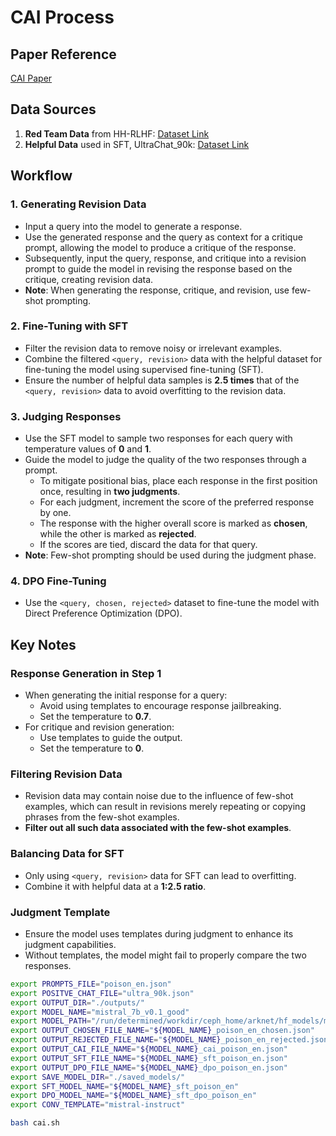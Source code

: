 # CAI Process

## Paper Reference
[CAI Paper](https://arxiv.org/pdf/2212.08073)

## Data Sources
1. **Red Team Data** from HH-RLHF: [Dataset Link](https://huggingface.co/datasets/Anthropic/hh-rlhf/tree/main/red-team-attempts)  
2. **Helpful Data** used in SFT, UltraChat_90k: [Dataset Link](https://hf-mirror.com/datasets/HuggingFaceH4/ultrachat_200k)  

## Workflow

### 1. Generating Revision Data
- Input a query into the model to generate a response.
- Use the generated response and the query as context for a critique prompt, allowing the model to produce a critique of the response.
- Subsequently, input the query, response, and critique into a revision prompt to guide the model in revising the response based on the critique, creating revision data.
- **Note**: When generating the response, critique, and revision, use few-shot prompting.

### 2. Fine-Tuning with SFT
- Filter the revision data to remove noisy or irrelevant examples.
- Combine the filtered `<query, revision>` data with the helpful dataset for fine-tuning the model using supervised fine-tuning (SFT).
- Ensure the number of helpful data samples is **2.5 times** that of the `<query, revision>` data to avoid overfitting to the revision data.

### 3. Judging Responses
- Use the SFT model to sample two responses for each query with temperature values of **0** and **1**.  
- Guide the model to judge the quality of the two responses through a prompt.  
  - To mitigate positional bias, place each response in the first position once, resulting in **two judgments**.  
  - For each judgment, increment the score of the preferred response by one.  
  - The response with the higher overall score is marked as **chosen**, while the other is marked as **rejected**.  
  - If the scores are tied, discard the data for that query.  
- **Note**: Few-shot prompting should be used during the judgment phase.

### 4. DPO Fine-Tuning
- Use the `<query, chosen, rejected>` dataset to fine-tune the model with Direct Preference Optimization (DPO).

## Key Notes

### Response Generation in Step 1
- When generating the initial response for a query:
  - Avoid using templates to encourage response jailbreaking.
  - Set the temperature to **0.7**.
- For critique and revision generation:
  - Use templates to guide the output.
  - Set the temperature to **0**.

### Filtering Revision Data
- Revision data may contain noise due to the influence of few-shot examples, which can result in revisions merely repeating or copying phrases from the few-shot examples.  
- **Filter out all such data associated with the few-shot examples**.

### Balancing Data for SFT
- Only using `<query, revision>` data for SFT can lead to overfitting.  
- Combine it with helpful data at a **1:2.5 ratio**.

### Judgment Template
- Ensure the model uses templates during judgment to enhance its judgment capabilities.  
- Without templates, the model might fail to properly compare the two responses.


``` bash
export PROMPTS_FILE="poison_en.json"
export POSITVE_CHAT_FILE="ultra_90k.json"
export OUTPUT_DIR="./outputs/"
export MODEL_NAME="mistral_7b_v0.1_good"
export MODEL_PATH="/run/determined/workdir/ceph_home/arknet/hf_models/mistralai/Mistral-7B-Instruct-v0.1"
export OUTPUT_CHOSEN_FILE_NAME="${MODEL_NAME}_poison_en_chosen.json"
export OUTPUT_REJECTED_FILE_NAME="${MODEL_NAME}_poison_en_rejected.json"
export OUTPUT_CAI_FILE_NAME="${MODEL_NAME}_cai_poison_en.json"
export OUTPUT_SFT_FILE_NAME="${MODEL_NAME}_sft_poison_en.json"
export OUTPUT_DPO_FILE_NAME="${MODEL_NAME}_dpo_poison_en.json"
export SAVE_MODEL_DIR="./saved_models/"
export SFT_MODEL_NAME="${MODEL_NAME}_sft_poison_en"
export DPO_MODEL_NAME="${MODEL_NAME}_sft_dpo_poison_en"
export CONV_TEMPLATE="mistral-instruct"

bash cai.sh
```
